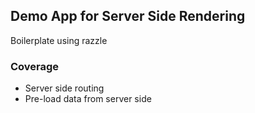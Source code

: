 ## Demo App for Server Side Rendering

Boilerplate using razzle

### Coverage

- Server side routing
- Pre-load data from server side
